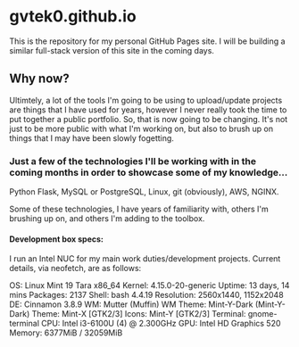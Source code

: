 # gvtek0.github.io

This is the repository for my personal GitHub Pages site. I will be building a similar full-stack version of this site in the coming days.

## Why now?

Ultimtely, a lot of the tools I'm going to be using to upload/update projects are things that I have used for years, however I never really took the time to put together a public portfolio. So, that is now going to be changing. It's not just to be more public with what I'm working on, but also to brush up on things that I may have been slowly fogetting.

### Just a few of the technologies I'll be working with in the coming months in order to showcase some of my knowledge...

Python Flask, MySQL or PostgreSQL, Linux, git (obviously), AWS, NGINX.

Some of these technologies, I have years of familiarity with, others I'm brushing up on, and others I'm adding to the toolbox.

#### Development box specs:

I run an Intel NUC for my main work duties/development projects. Current details, via neofetch, are as follows:

OS: Linux Mint 19 Tara x86_64 
Kernel: 4.15.0-20-generic 
Uptime: 13 days, 14 mins 
Packages: 2137 
Shell: bash 4.4.19 
Resolution: 2560x1440, 1152x2048 
DE: Cinnamon 3.8.9 
WM: Mutter (Muffin) 
WM Theme: Mint-Y-Dark (Mint-Y-Dark) 
Theme: Mint-X [GTK2/3] 
Icons: Mint-Y [GTK2/3] 
Terminal: gnome-terminal 
CPU: Intel i3-6100U (4) @ 2.300GHz 
GPU: Intel HD Graphics 520 
Memory: 6377MiB / 32059MiB 
